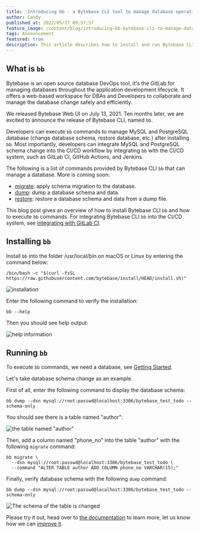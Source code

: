 ```yaml
---
title: 'Introducing bb - a Bytebase CLI tool to manage database operations'
author: Candy
published_at: 2022/05/27 09:57:57
feature_image: /content/blog/introducing-bb-bytebase-cli-to-manage-database-operations/bb.webp
tags: Announcement
featured: true
description: This article describes how to install and run Bytebase CLI bb
---
```


## What is `bb`

Bytebase is an open source database DevOps tool, it's the GitLab for managing databases throughout the application development lifecycle. It offers a web-based workspace for DBAs and Developers to collaborate and manage the database change safely and efficiently.

We released Bytebase Web UI on July 13, 2021. Ten months later, we are excited to announce the release of Bytebase CLI, named `bb`.

Developers can execute `bb` commands to manage MySQL and PostgreSQL database (change database schema, restore database, etc.) after installing `bb`. Most importantly, developers can integrate MySQL and PostgreSQL schema change into the CI/CD workflow by integrating `bb` with the CI/CD system, such as GitLab CI, GitHub Actions, and Jenkins.

The following is a list of commands provided by Bytebase CLI `bb` that can manage a database. More is coming soon:

- [migrate](/docs/cli/overview#migrate): apply schema migration to the database.
- [dump](/docs/cli/overview#dump): dump a database schema and data.
- [restore](/docs/cli/overview#restore): restore a database schema and data from a dump file.

This blog post gives an overview of how to install Bytebase CLI `bb` and how to execute `bb` commands. For integrating Bytebase CLI `bb` into the CI/CD system, see [Integrating with GitLab CI](/docs/cli/integrate-with-gitlab).

## Installing `bb`

Install `bb` into the folder /usr/local/bin on macOS or Linux by entering the command below:

```text
/bin/bash -c "$(curl -fsSL https://raw.githubusercontent.com/bytebase/install/HEAD/install.sh)"
```

![installation](/content/blog/introducing-bb-bytebase-cli-to-manage-database-operations/bb-installing.webp)

Enter the following command to verify the installation:

```text
bb --help
```

Then you should see help output:

![help information](/content/blog/introducing-bb-bytebase-cli-to-manage-database-operations/bb-help.webp)

## Running `bb`

To execute `bb` commands, we need a database, see [Getting Started](/docs/cli/overview#start-a-local-mysql-server-via-docker).

Let's take database schema change as an example.

First of all, enter the following command to display the database schema:

```text
bb dump --dsn mysql://root:passwd@localhost:3306/bytebase_test_todo --schema-only
```

You should see there is a table named "author":

![the table named "author"](/content/blog/introducing-bb-bytebase-cli-to-manage-database-operations/bb-before-change.webp)

Then, add a column named "phone_no" into the table "author" with the following `migrate` command:

```text
bb migrate \
  --dsn mysql://root:passwd@localhost:3306/bytebase_test_todo \
  --command "ALTER TABLE author ADD COLUMN phone_no VARCHAR(15);"
```

Finally, verify database schema with the following `dump` command:

```text
bb dump --dsn mysql://root:passwd@localhost:3306/bytebase_test_todo --schema-only
```

![The schema of the table is changed](/content/blog/introducing-bb-bytebase-cli-to-manage-database-operations/bb-after-change.webp)

Please try it out, head over to [the documentation](/docs/cli/overview) to learn more, let us know how we can [improve it](https://github.com/bytebase/bytebase/issues).
